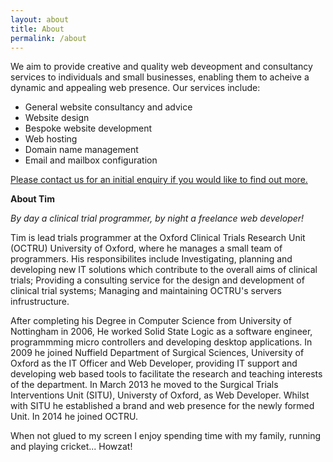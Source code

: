 ```yaml
---
layout: about
title: About
permalink: /about
---
```

We aim to provide creative and quality web deveopment and consultancy services to individuals and small businesses, enabling them to acheive a dynamic and appealing web presence. Our services include:

* General website consultancy and advice
* Website design 
* Bespoke website development
* Web hosting 
* Domain name management
* Email and mailbox configuration

[Please contact us for an initial enquiry if you would like to find out more.](http://www.cranston-it.co.uk/contact)


**About Tim**

_By day a clinical trial programmer, by night a freelance web developer!_

Tim is lead trials programmer at the Oxford Clinical Trials Research Unit (OCTRU) University of Oxford, where he manages a small team of programmers. His responsibilites include Investigating, planning and developing new IT solutions which contribute to the overall aims of clinical trials; Providing a consulting service for the design and development of clinical trial systems; Managing and maintaining OCTRU's servers infrustructure.

After completing his Degree in Computer Science from University of Nottingham in 2006, He worked Solid State Logic as a software engineer, programmming micro controllers and developing desktop applications. In 2009 he joined Nuffield Department of Surgical Sciences, University of Oxford as the IT Officer and Web Developer, providing IT support and developing web based tools to facilitate the research and teaching interests of the department. In March 2013 he moved to the Surgical Trials Interventions Unit (SITU), Universty of Oxford, as Web Developer. Whilst with SITU he established a brand and web presence for the newly formed Unit. In 2014 he joined OCTRU. 

When not glued to my screen I enjoy spending time with my family, running and playing cricket... Howzat!